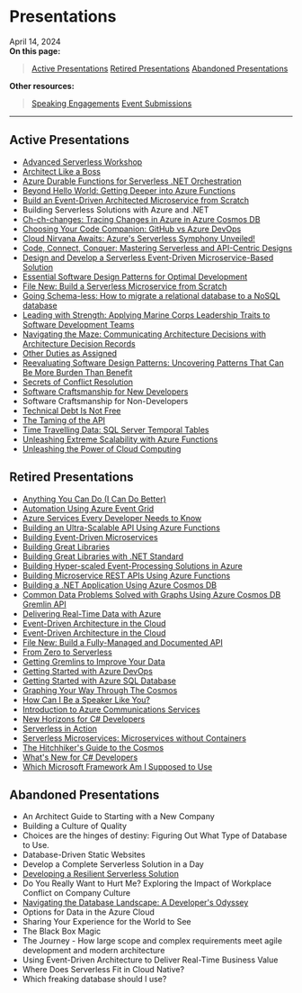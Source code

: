 # Presentations
April 14, 2024  
**On this page:**
> [Active Presentations](#active-presentations)
> [Retired Presentations](#retired-presentations)
> [Abandoned Presentations](#abandonded-presentations)

**Other resources:**
>  [Speaking Engagements](README.md) 
>  [Event Submissions](event-submissions.md) 
---

## Active Presentations
- [Advanced Serverless Workshop](https://github.com/TaleLearnCode/AdvancedServerlessWorkshop)
- [Architect Like a Boss](https://github.com/TaleLearnCode/ArchitectLikeABoss)
- [Azure Durable Functions for Serverless .NET Orchestration](https://github.com/TaleLearnCode/ServerlessOrchestration)
- [Beyond Hello World: Getting Deeper into Azure Functions](https://github.com/TaleLearnCode/GettingDeeperIntoAzureFunctions)
- [Build an Event-Driven Architected Microservice from Scratch](https://github.com/TaleLearnCode/FileNew-EventDrivenArchitectedMicroservice)
- Building Serverless Solutions with Azure and .NET
- [Ch-ch-changes: Tracing Changes in Azure in Azure Cosmos DB](https://github.com/TaleLearnCode/Ch-ch-ch-changes)
- [Choosing Your Code Companion: GitHub vs Azure DevOps](https://github.com/TaleLearnCode/ChoosingYourCodeCompanion)
- [Cloud Nirvana Awaits: Azure's Serverless Symphony Unveiled!](https://github.com/TaleLearnCode/CloudNirvana)
- [Code, Connect, Conquer: Mastering Serverless and API-Centric Designs](https://github.com/TaleLearnCode/CodeConnectConquer)
- [Design and Develop a Serverless Event-Driven Microservice-Based Solution](https://github.com/TaleLearnCode/DesignDevelopServerlessEventDrivenMicroserviceSolution)
- [Essential Software Design Patterns for Optimal Development](https://github.com/TaleLearnCode/EssentialSoftwareDesignPatterns)
- [File New: Build a Serverless Microservice from Scratch](https://github.com/TaleLearnCode/FileNew-ServerlessMicroservices)
- [Going Schema-less: How to migrate a relational database to a NoSQL database](https://github.com/TaleLearnCode/GoingSchemaless)
- [Leading with Strength: Applying Marine Corps Leadership Traits to Software Development Teams](https://github.com/TaleLearnCode/LeadingWithStrength)
- [Navigating the Maze: Communicating Architecture Decisions with Architecture Decision Records](https://github.com/TaleLearnCode/NavigatingTheMaze)
- [Other Duties as Assigned](https://github.com/TaleLearnCode/OtherDutiesAsAssigned)
- [Reevaluating Software Design Patterns: Uncovering Patterns That Can Be More Burden Than Benefit](https://github.com/TaleLearnCode/ReevaluatingSoftwareDesignPatterns)
- [Secrets of Conflict Resolution](https://github.com/TaleLearnCode/SecretsOfConflictResolution)
- [Software Craftsmanship for New Developers](https://github.com/TaleLearnCode/SoftwareCraftsmanshipForNewDevelopers)
- Software Craftsmanship for Non-Developers
- [Technical Debt Is Not Free](https://github.com/TaleLearnCode/TechnicalDebtIsNotFree)
- [The Taming of the API](https://github.com/TaleLearnCode/TheTamingOfTheAPI)
- [Time Travelling Data: SQL Server Temporal Tables](https://github.com/TaleLearnCode/TimeTravellingData)
- [Unleashing Extreme Scalability with Azure Functions](https://github.com/TaleLearnCode/UnleashingExtremeScalabilityWithAzureFunctions)
- [Unleashing the Power of Cloud Computing](https://github.com/TaleLearnCode/Azure-Unleashing-the-Power-of-Cloud-Computing)

## Retired Presentations
- [Anything You Can Do (I Can Do Better)]()
- [Automation Using Azure Event Grid](https://github.com/TaleLearnCode/AutomationUsingAzureEventGrid)
- [Azure Services Every Developer Needs to Know]()
- [Building an Ultra-Scalable API Using Azure Functions]()
- [Building Event-Driven Microservices](https://github.com/TaleLearnCode/BuildingEventDrivenMicroservices)
- [Building Great Libraries](https://github.com/TaleLearnCode/BuildingGreatLibraries)
- [Building Great Libraries with .NET Standard]()
- [Building Hyper-scaled Event-Processing Solutions in Azure]()
- [Building Microservice REST APIs Using Azure Functions](https://github.com/TaleLearnCode/BuildingMicroserviceRESTAPIsUsingAzureFunctions)
- [Building a .NET Application Using Azure Cosmos DB](https://github.com/TaleLearnCode/BuildingDotNetAppUsingCosmosDB)
- [Common Data Problems Solved with Graphs Using Azure Cosmos DB Gremlin API]()
- [Delivering Real-Time Data with Azure]()
- [Event-Driven Architecture in the Cloud](https://github.com/TaleLearnCode/EventDrivenArchitectureInTheCloud)
- [Event-Driven Architecture in the Cloud]()
- [File New: Build a Fully-Managed and Documented API](https://github.com/TaleLearnCode/FileNew-APIManagement)
- [From Zero to Serverless]()
- [Getting Gremlins to Improve Your Data]()
- [Getting Started with Azure DevOps]()
- [Getting Started with Azure SQL Database]()
- [Graphing Your Way Through The Cosmos](https://github.com/TaleLearnCode/GraphingYourWayThroughTheCosmos)
- [How Can I Be a Speaker Like You?]()
- [Introduction to Azure Communications Services](https://github.com/TaleLearnCode/IntroToAzureCommunicationServices)
- [New Horizons for C# Developers](https://github.com/TaleLearnCode/new-horizons-for-csharp-developers)
- [Serverless in Action](https://github.com/TaleLearnCode/ServerlessInAction)
- [Serverless Microservices: Microservices without Containers](https://github.com/TaleLearnCode/ServerlessMicroservices)
- [The Hitchhiker's Guide to the Cosmos](https://github.com/TaleLearnCode/HitchhikersGuideToCosmos)
- [What's New for C# Developers](https://github.com/TaleLearnCode/WhatsNewForCSharpDevelopers)
- [Which Microsoft Framework Am I Supposed to Use]()

## Abandoned Presentations
- An Architect Guide to Starting with a New Company
- Building a Culture of Quality
- Choices are the hinges of destiny: Figuring Out What Type of Database to Use.
- Database-Driven Static Websites
- Develop a Complete Serverless Solution in a Day
- [Developing a Resilient Serverless Solution](https://github.com/TaleLearnCode/DevelopingResilientServerlessSolution)
- Do You Really Want to Hurt Me? Exploring the Impact of Workplace Conflict on Company Culture
- [Navigating the Database Landscape: A Developer's Odyssey](https://github.com/TaleLearnCode/navigating-the-database-landscape)
- Options for Data in the Azure Cloud
- Sharing Your Experience for the World to See
- The Black Box Magic
- The Journey - How large scope and complex requirements meet agile development and modern architecture
- Using Event-Driven Architecture to Deliver Real-Time Business Value
- Where Does Serverless Fit in Cloud Native?
- Which freaking database should I use?



















